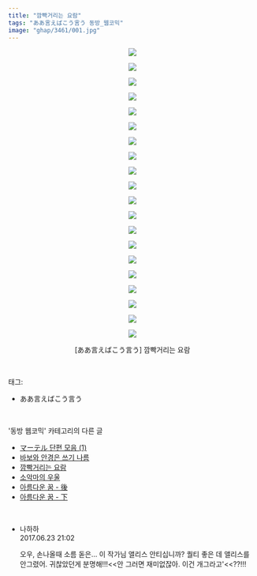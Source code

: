 ```yaml
---
title: "깜빡거리는 요람"
tags: "ああ言えばこう言う 동방_웹코믹"
image: "ghap/3461/001.jpg"
---
```

<div class="article">
<p style="text-align: center; clear: none; float: none;"><img src="{{ site.nasurl }}/ghap/3461/001.jpg"/></p>
<p style="text-align: center; clear: none; float: none;"><img src="{{ site.nasurl }}/ghap/3461/002.jpg"/></p>
<p style="text-align: center; clear: none; float: none;"><img src="{{ site.nasurl }}/ghap/3461/003.jpg"/></p>
<p style="text-align: center; clear: none; float: none;"><img src="{{ site.nasurl }}/ghap/3461/004.jpg"/></p>
<p style="text-align: center; clear: none; float: none;"><img src="{{ site.nasurl }}/ghap/3461/005.jpg"/></p>
<p style="text-align: center; clear: none; float: none;"><img src="{{ site.nasurl }}/ghap/3461/006.jpg"/></p>
<p style="text-align: center; clear: none; float: none;"><img src="{{ site.nasurl }}/ghap/3461/007.jpg"/></p>
<p style="text-align: center; clear: none; float: none;"><img src="{{ site.nasurl }}/ghap/3461/008.jpg"/></p>
<p style="text-align: center; clear: none; float: none;"><img src="{{ site.nasurl }}/ghap/3461/009.jpg"/></p>
<p style="text-align: center; clear: none; float: none;"><img src="{{ site.nasurl }}/ghap/3461/010.jpg"/></p>
<p style="text-align: center; clear: none; float: none;"><img src="{{ site.nasurl }}/ghap/3461/011.jpg"/></p>
<p style="text-align: center; clear: none; float: none;"><img src="{{ site.nasurl }}/ghap/3461/012.jpg"/></p>
<p style="text-align: center; clear: none; float: none;"><img src="{{ site.nasurl }}/ghap/3461/013.jpg"/></p>
<p style="text-align: center; clear: none; float: none;"><img src="{{ site.nasurl }}/ghap/3461/014.jpg"/></p>
<p style="text-align: center; clear: none; float: none;"><img src="{{ site.nasurl }}/ghap/3461/015.jpg"/></p>
<p style="text-align: center; clear: none; float: none;"><img src="{{ site.nasurl }}/ghap/3461/016.jpg"/></p>
<p style="text-align: center; clear: none; float: none;"><img src="{{ site.nasurl }}/ghap/3461/017.jpg"/></p>
<p style="text-align: center; clear: none; float: none;"><img src="{{ site.nasurl }}/ghap/3461/018.jpg"/></p>
<p style="text-align: center; clear: none; float: none;"><img src="{{ site.nasurl }}/ghap/3461/019.jpg"/></p>
<p style="text-align: center; clear: none; float: none;"><img src="{{ site.nasurl }}/ghap/3461/020.jpg"/></p>
<p style="text-align: center; clear: none; float: none;">[ああ言えばこう言う] 깜빡거리는 요람</p>
</div><br/>
<div class="tagTrail">
<p>태그: </p>
<ul>
<li>ああ言えばこう言う</li>
</ul>
</div><br/>
<div class="another">
<p>'동방 웹코믹' 카테고리의 다른 글</p>
<ul>
<li><a href="/2017-06-21-ghap_3463">マーテル 단편 모음 (1)</a></li>
<li><a href="/2017-06-21-ghap_3462">바보와 안경은 쓰기 나름</a></li>
<li><a href="/2017-06-21-ghap_3461">깜빡거리는 요람</a></li>
<li><a href="/2017-06-21-ghap_3460">소악마의 우울</a></li>
<li><a href="/2017-06-21-ghap_3459">아름다운 꿈 - 後</a></li>
<li><a href="/2017-06-21-ghap_3458">아름다운 꿈 - 下</a></li>
</ul>
</div><br/>
<div class="cb_module cb_fluid">
<div class="cb_wrt cb_profile">
<div class="comment">
<ul>
<li class="cb_thumb_off" id="comment15020860">
<div class="cb_comment_area">
<div class="cb_info_area">
<div class="cb_section">
<span class="cb_nick_name">나하하</span>
</div>
<div class="cb_section">
<span class="cb_date">2017.06.23 21:02 </span>
</div>
</div>
<div class="cb_dsc_comment">
<p class="cb_dsc">
											오우, 손나올때 소름 돋은… 이 작가님 앨리스 안티십니까? 퀄티 좋은 데 앨리스를 안그렸어. 귀찮았던게 분명해!!!&lt;&lt;안 그러면 재미없잖아. 이건 개그라고'&lt;&lt;??!!!
										</p>
</div>
</div></li>
</ul>
</div>
</div><!-- commentList close -->
</div><br/>
